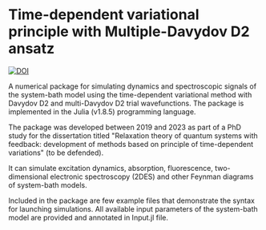 # Time-dependent variational principle with Multiple-Davydov D2 ansatz

[![DOI](https://zenodo.org/badge/646774922.svg)](https://zenodo.org/badge/latestdoi/646774922)

A numerical package for simulating dynamics and spectroscopic signals of the system-bath model using the time-dependent variational method with Davydov D2 and multi-Davydov D2 trial wavefunctions. The package is implemented in the Julia (v1.8.5) programming language.

The package was developed between 2019 and 2023 as part of a PhD study for the dissertation titled "Relaxation theory of quantum systems with feedback: development of methods based on principle of time-dependent variations" (to be defended).

It can simulate excitation dynamics, absorption, fluorescence, two-dimensional electronic spectroscopy (2DES) and other Feynman diagrams of system-bath models.

Included in the package are few example files that demonstrate the syntax for launching simulations. All available input parameters of the system-bath model are provided and annotated in Input.jl file.

